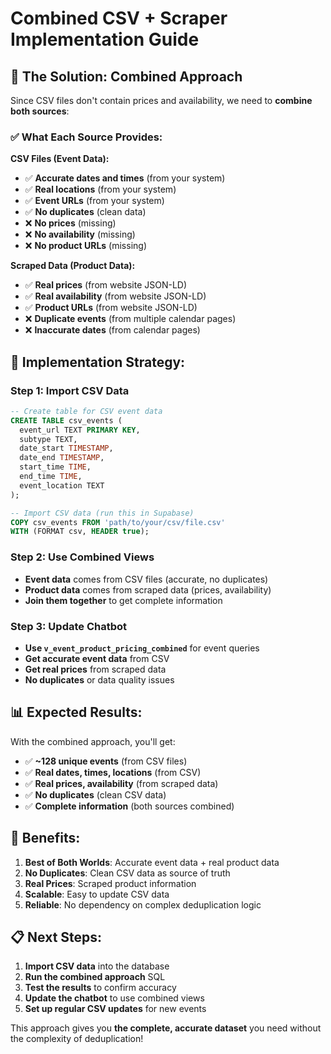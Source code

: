 # Combined CSV + Scraper Implementation Guide

## 🎯 **The Solution: Combined Approach**

Since CSV files don't contain prices and availability, we need to **combine both sources**:

### **✅ What Each Source Provides:**

**CSV Files (Event Data):**
- ✅ **Accurate dates and times** (from your system)
- ✅ **Real locations** (from your system)
- ✅ **Event URLs** (from your system)
- ✅ **No duplicates** (clean data)
- ❌ **No prices** (missing)
- ❌ **No availability** (missing)
- ❌ **No product URLs** (missing)

**Scraped Data (Product Data):**
- ✅ **Real prices** (from website JSON-LD)
- ✅ **Real availability** (from website JSON-LD)
- ✅ **Product URLs** (from website JSON-LD)
- ❌ **Duplicate events** (from multiple calendar pages)
- ❌ **Inaccurate dates** (from calendar pages)

## 🔧 **Implementation Strategy:**

### **Step 1: Import CSV Data**
```sql
-- Create table for CSV event data
CREATE TABLE csv_events (
  event_url TEXT PRIMARY KEY,
  subtype TEXT,
  date_start TIMESTAMP,
  date_end TIMESTAMP,
  start_time TIME,
  end_time TIME,
  event_location TEXT
);

-- Import CSV data (run this in Supabase)
COPY csv_events FROM 'path/to/your/csv/file.csv' 
WITH (FORMAT csv, HEADER true);
```

### **Step 2: Use Combined Views**
- **Event data** comes from CSV files (accurate, no duplicates)
- **Product data** comes from scraped data (prices, availability)
- **Join them together** to get complete information

### **Step 3: Update Chatbot**
- **Use `v_event_product_pricing_combined`** for event queries
- **Get accurate event data** from CSV
- **Get real prices** from scraped data
- **No duplicates** or data quality issues

## 📊 **Expected Results:**

With the combined approach, you'll get:
- ✅ **~128 unique events** (from CSV files)
- ✅ **Real dates, times, locations** (from CSV)
- ✅ **Real prices, availability** (from scraped data)
- ✅ **No duplicates** (clean CSV data)
- ✅ **Complete information** (both sources combined)

## 🚀 **Benefits:**

1. **Best of Both Worlds**: Accurate event data + real product data
2. **No Duplicates**: Clean CSV data as source of truth
3. **Real Prices**: Scraped product information
4. **Scalable**: Easy to update CSV data
5. **Reliable**: No dependency on complex deduplication logic

## 📋 **Next Steps:**

1. **Import CSV data** into the database
2. **Run the combined approach** SQL
3. **Test the results** to confirm accuracy
4. **Update the chatbot** to use combined views
5. **Set up regular CSV updates** for new events

This approach gives you **the complete, accurate dataset** you need without the complexity of deduplication!


